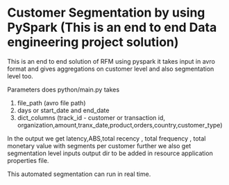 # Customer Segmentation by using PySpark (This is an end to end Data engineering project solution) 


This is an end to end solution of RFM using pyspark it takes input in avro format and gives aggregations on customer level and also segmentation level too.

Parameters does python/main.py takes
  1. file_path (avro file path)
  2. days or start_date and end_date
  3. dict_columns (track_id -  customer or transaction id, organization,amount,tranx_date,product,orders,country,customer_type)
  
In the output we get latency,ABS,total recency , total frequency , total monetary value with segments per customer further we also get segmentation level inputs 
output dir to be added in resource application properties file. 

This automated segmentation can run in real time.

